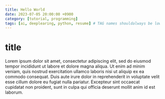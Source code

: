 ```yaml
---
title: Hello World
date: 2023-07-05 20:00:00 +0900
category: [tutorial, programming]
tags: [ai, deeplearing, python, resume] # TAG names shouldalways be lowercase
---
```



# title

Lorem ipsum dolor sit amet, consectetur adipiscing elit, sed do eiusmod tempor incididunt ut labore et dolore magna aliqua. Ut enim ad minim veniam, quis nostrud exercitation ullamco laboris nisi ut aliquip ex ea commodo consequat. Duis aute irure dolor in reprehenderit in voluptate velit esse cillum dolore eu fugiat nulla pariatur. Excepteur sint occaecat cupidatat non proident, sunt in culpa qui officia deserunt mollit anim id est laborum.
